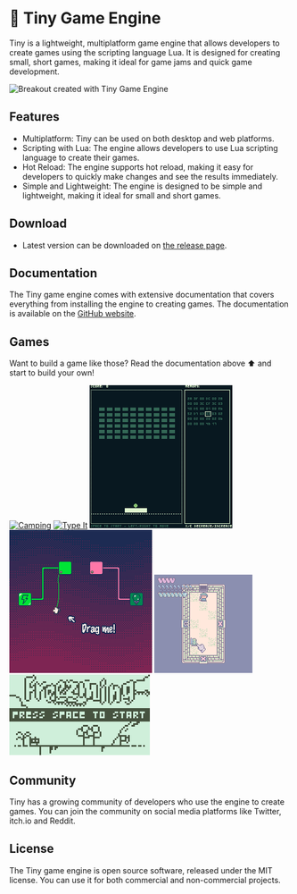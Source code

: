 # 🧸 Tiny Game Engine

Tiny is a lightweight, multiplatform game engine that allows developers to create games using the scripting language Lua. It is designed for creating small, short games, making it ideal for game jams and quick game development.

![Breakout created with Tiny Game Engine](./images/breakout.gif)

## Features

- Multiplatform: Tiny can be used on both desktop and web platforms.
- Scripting with Lua: The engine allows developers to use Lua scripting language to create their games.
- Hot Reload: The engine supports hot reload, making it easy for developers to quickly make changes and see the results immediately.
- Simple and Lightweight: The engine is designed to be simple and lightweight, making it ideal for small and short games.

## Download

- Latest version can be downloaded on [the release page](https://github.com/minigdx/tiny/releases). 
## Documentation

The Tiny game engine comes with extensive documentation that covers everything from installing the engine to creating games. The documentation is available on the [GitHub website](https://minigdx.github.io/tiny/).

## Games

Want to build a game like those? Read the documentation above ⬆️ and start to build your own!

[![Camping](./tiny-doc/src/docs/asciidoc/sample/camping.gif)](https://dwursteisen.itch.io/trijam-camping)
[![Type It](./tiny-doc/src/docs/asciidoc/sample/level-up.gif)](https://dwursteisen.itch.io/trijam-220-type-it)
[![Memory Pong](./tiny-doc/src/docs/asciidoc/sample/memory.gif)](https://dwursteisen.itch.io/memory-pong-trijam-251)
[![Connect Me](./tiny-doc/src/docs/asciidoc/sample/connect_me.gif)](https://dwursteisen.itch.io/connect-me)
[![Meiro De Maigo 2](./tiny-doc/src/docs/asciidoc/sample/meiro_de_maigo2.gif)](https://dwursteisen.itch.io/meiro-de)
[![Freezming](./tiny-doc/src/docs/asciidoc/sample/freezming.gif)](https://dwursteisen.itch.io/freezming)

## Community

Tiny has a growing community of developers who use the engine to create games. You can join the community on social media platforms like Twitter, itch.io and Reddit.

## License

The Tiny game engine is open source software, released under the MIT license. You can use it for both commercial and non-commercial projects.
